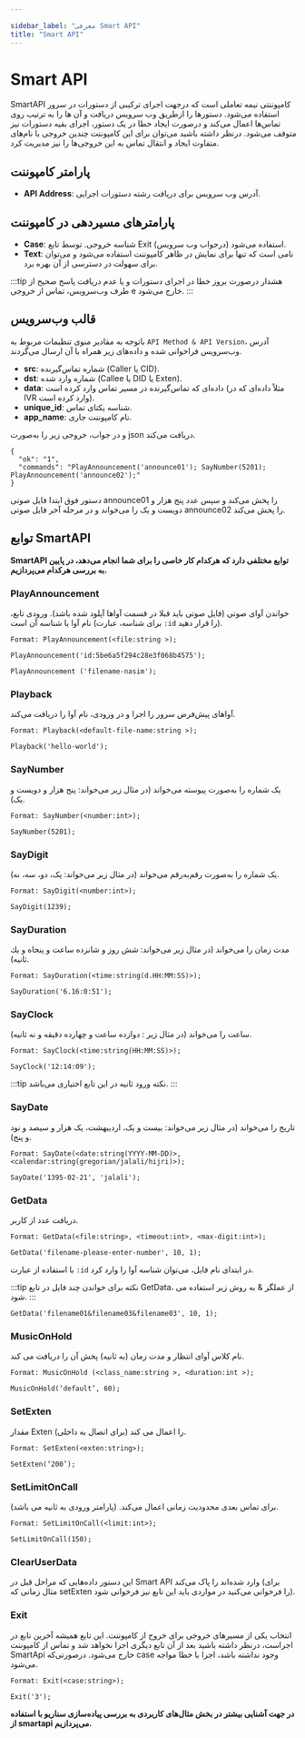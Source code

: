 ```yaml
---

sidebar_label: "معرفی Smart API"
title: "Smart API"
---
```



# Smart API
 SmartAPI کامپوننتی نیمه ‌تعاملی است که درجهت اجرای ترکیبی از دستورات در سرور استفاده می‌شود. دستورها را ازطریق وب‌ ‌سرویس دریافت و آن ها را به‌ ترتیب روی تماس‌‌ها اعمال‌ 
 می‌کند و درصورت ایجاد خطا در یک دستور، اجرای بقیه دستورات نیز متوقف‌ می‌شود. درنظر داشته‌ باشید می‌توان برای این کامپوننت‌ چندین خروجی با نام‌‌های متفاوت ایجاد و 
 انتقال تماس به این خروجی‌‌ها را نیز مدیریت کرد.

## پارامتر کامپوننت

- **API Address**: آدرس وب‌‌ سرویس برای دریافت رشته دستورات اجرایی.

## پارامتر‌های مسیر‌دهی در کامپوننت
 
 - **Case**: شناسه خروجی. توسط تابع Exit (درجواب وب‌ سرویس) استفاده‌ می‌شود.
 - **Text**: نامی است که تنها برای نمایش در ظاهر کامپوننت استفاده‌ می‌شود و‌ می‌توان برای سهولت در دسترسی از آن بهره برد.
 
:::tip هشدار
  درصورت بروز خطا در اجرای دستورات و یا عدم دریافت پاسخ صحیح از طرف وب‌‌سرویس، تماس از خروجی e خارج‌ می‌شود.
:::

## قالب وب‌‌سرویس
با‌توجه به مقادیر منوی تنظیمات مربوط به `API Method & API Version`، آدرس وب‌سرویس فراخوانی شده و داده‌های زیر همراه با آن ارسال می‌گردند.

- **src**: شماره تماس‌‌گیرنده (Caller یا CID).
- **dst**: شماره وارد شده (Callee یا DID یا Exten).
- **data**: داده‌‌ای که تماس‌‌گیرنده در مسیر تماس وارد کرده است (مثلاً داده‌‌ای که در IVR وارد کرده است).
- **unique_id**: شناسه یکتای تماس.
- **app_name**: نام کامپوننت جاری.

و در جواب، خروجی زیر را به‌صورت json دریافت‌ می‌کند.

```shell
{
  "ok": "1",
  "commands": "PlayAnnouncement('announce01'); SayNumber(5201); PlayAnnouncement('announce02');"
}
```

دستور فوق ابتدا فایل صوتی  announce01 را پخش‌ می‌کند و سپس عدد پنج هزار و دویست‌ و یک را می‌خواند و در مرحله آخر فایل صوتی announce02 را پخش‌ می‌کند.

## توابع SmartAPI

**SmartAPI توابع مختلفی دارد که هرکدام کار خاصی را برای شما انجام می‌دهد، در پایین به بررسی هرکدام می‌پردازیم.**

### PlayAnnouncement

خواندن آوای‌ صوتی (فایل صوتی باید قبلا در قسمت آوا‌ها آپلود شده باشد). ورودی تابع، نام آوا یا شناسه آن است (برای شناسه، عبارت `:id` را قرار دهید).

```shell
Format: PlayAnnouncement(<file:string >);

PlayAnnouncement('id:5be6a5f294c28e3f068b4575');

PlayAnnouncement ('filename-nasim');
```

### Playback

آوا‌های پیش‌فرض سرور را اجرا‌ و در ورودی، نام آوا را دریافت‌ می‌کند.

```shell
Format: Playback(<default-file-name:string >);

Playback('hello-world');
```

### SayNumber

یک شماره را به‌صورت پیوسته‌ می‌خواند (در مثال زیر‌ می‌خواند: پنج هزار و دویست و یک).

```shell
Format: SayNumber(<number:int>);

SayNumber(5201);
```

### SayDigit

یک شماره را به‌صورت رقم‌‌به‌رقم‌ می‌خواند (در مثال زیر‌ می‌خواند: یک، دو، سه، نه).

```shell
Format: SayDigit(<number:int>);

SayDigit(1239);
```

### SayDuration

مدت زمان را می‌خواند (در مثال زیر می‌خواند: شش روز و شانزده ساعت و پنجاه و یك ثانیه).

```shell
Format: SayDuration(<time:string(d.HH:MM:SS)>);

SayDuration('6.16:0:51');
```

### SayClock

ساعت را می‌خواند (در مثال زیر : دوازده ساعت و چهارده دقیقه و نه ثانیه).

```shell
Format: SayClock(<time:string(HH:MM:SS)>);

SayClock('12:14:09');
```
:::tip نکته
ورود ثانیه در این تابع اختیاری می‌باشد.
:::


### SayDate

تاریخ را‌ می‌خواند (در مثال زیر می‌خواند: بیست و یک، اردیبهشت، یک هزار و سیصد و نود و پنج).

```shell
Format: SayDate(<date:string(YYYY-MM-DD)>, <calendar:string(gregorian/jalali/hijri)>);

SayDate('1395-02-21', 'jalali');
```


### GetData

دریافت عدد از کاربر.

```shell
Format: GetData(<file:string>, <timeout:int>, <max-digit:int>);

GetData('filename-please-enter-number', 10, 1);
```
با استفاده از عبارت `:id` در ابتدای نام فایل، می‌توان شناسه آوا را وارد كرد.

:::tip نکته
برای خواندن چند فایل در تابع GetData، از عملگر & به روش زیر استفاده می شود.
:::
```shell
GetData('filename01&filename03&filename03', 10, 1);
```

### MusicOnHold

نام کلاس آوای انتظار و مدت زمان (به ثانیه) پخش آن را دریافت می کند.

```shell
Format: MusicOnHold (<class_name:string >, <duration:int >);

MusicOnHold(‘default’, 60);
```


### SetExten

مقدار Exten را اعمال می کند (برای اتصال به داخلی).

```shell
Format: SetExten(<exten:string>);

SetExten(‘200’);
```

### SetLimitOnCall

برای تماس بعدی محدودیت زمانی اعمال می‌کند. (پارامتر ورودی به ثانیه می باشد).

```shell
Format: SetLimitOnCall(<limit:int>);

SetLimitOnCall(150);
```

### ClearUserData

این دستور داده‌هایی که مراحل قبل در Smart API وارد شده‌اند را پاک می‌کند (برای مثال زمانی که setExten را فرخوانی می‌کنید در مواردی باید این تابع نیز فرخوانی شود).


### Exit

انتخاب یكی از مسیرهای خروجی برای خروج از كامپوننت. این تابع همیشه آخرین تابع در اجراست، درنظر داشته باشید بعد از آن تابع دیگری اجرا نخواهد شد و 
تماس از کامپوننت SmartApi خارج‌ می‌شود. درصورتی‌‌كه case وجود نداشته باشد، اجرا با خطا مواجه می‌شود.

```shell
Format: Exit(<case:string>);

Exit('3');
```


**در ‌جهت آشنایی بیشتر در بخش مثال‌های کاربردی به بررسی پیاده‌سازی سناریو با استفاده از smartapi می‌پردازیم.**